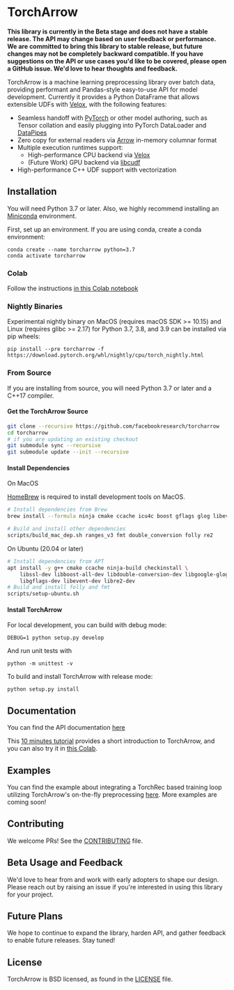 # TorchArrow

**This library is currently in the Beta stage and does not have a stable release. The API may change based on
user feedback or performance. We are committed to bring this library to stable release, but future changes may not be
completely backward compatible. If you have suggestions on the API or use cases you'd like to be covered, please open a
GitHub issue. We'd love to hear thoughts and feedback.**

TorchArrow is a machine learning preprocessing library over batch data, providing performant and Pandas-style easy-to-use API for model development. Currently it provides a Python DataFrame that allows extensible UDFs with [Velox](https://github.com/facebookincubator/velox/), with the following features:

* Seamless handoff with [PyTorch](https://github.com/pytorch/pytorch) or other model authoring, such as Tensor collation and easily plugging into PyTorch DataLoader and [DataPipes](https://github.com/pytorch/data#what-are-datapipes)
* Zero copy for external readers via [Arrow](https://github.com/apache/arrow) in-memory columnar format
* Multiple execution runtimes support:
    - High-performance CPU backend via [Velox](https://github.com/facebookincubator/velox/)
    - (Future Work) GPU backend via [libcudf](https://docs.rapids.ai/api/libcudf/stable/)
* High-performance C++ UDF support with vectorization

## Installation

You will need Python 3.7 or later. Also, we highly recommend installing an [Miniconda](https://docs.conda.io/en/latest/miniconda.html#latest-miniconda-installer-links) environment.

First, set up an environment. If you are using conda, create a conda environment:
```
conda create --name torcharrow python=3.7
conda activate torcharrow
```

### Colab

Follow the instructions [in this Colab notebook](https://colab.research.google.com/drive/1S0ldwN7qNM37E4WZnnAEnzn1DWnAQ6Vt)

### Nightly Binaries

Experimental nightly binary on MacOS (requires macOS SDK >= 10.15) and Linux (requires glibc >= 2.17) for Python 3.7, 3.8, and 3.9 can be installed via pip wheels:
```
pip install --pre torcharrow -f https://download.pytorch.org/whl/nightly/cpu/torch_nightly.html
```

### From Source

If you are installing from source, you will need Python 3.7 or later and a C++17 compiler.

#### Get the TorchArrow Source
```bash
git clone --recursive https://github.com/facebookresearch/torcharrow
cd torcharrow
# if you are updating an existing checkout
git submodule sync --recursive
git submodule update --init --recursive
```

#### Install Dependencies

On MacOS

[HomeBrew](https://brew.sh/) is required to install development tools on MacOS.

```bash
# Install dependencies from Brew
brew install --formula ninja cmake ccache icu4c boost gflags glog libevent

# Build and install other dependencies
scripts/build_mac_dep.sh ranges_v3 fmt double_conversion folly re2
```

On Ubuntu (20.04 or later)
```bash
# Install dependencies from APT
apt install -y g++ cmake ccache ninja-build checkinstall \
    libssl-dev libboost-all-dev libdouble-conversion-dev libgoogle-glog-dev \
    libgflags-dev libevent-dev libre2-dev
# Build and install folly and fmt
scripts/setup-ubuntu.sh
```

#### Install TorchArrow
For local development, you can build with debug mode:
```
DEBUG=1 python setup.py develop
```

And run unit tests with
```
python -m unittest -v
```

To build and install TorchArrow with release mode:
```
python setup.py install
```


## Documentation
You can find the API documentation [here](https://facebookresearch.github.io/torcharrow/)

This [10 minutes tutorial](https://github.com/facebookresearch/torcharrow/blob/main/tutorial/tutorial.ipynb) provides a short introduction to TorchArrow, and you can also try it in [this Colab](https://colab.research.google.com/drive/1mQ3S6dwmU-zhBe2Tdvq_VRAnjQ3paiay).

## Examples
You can find the example about integrating a TorchRec based training loop utilizing TorchArrow's on-the-fly preprocessing
[here](https://github.com/pytorch/torchrec/tree/main/examples/torcharrow). More examples are coming soon!

## Contributing

We welcome PRs! See the [CONTRIBUTING](CONTRIBUTING.md) file.

## Beta Usage and Feedback

We'd love to hear from and work with early adopters to shape our design. Please reach out by raising an issue if you're
interested in using this library for your project.

## Future Plans
We hope to continue to expand the library, harden API, and gather feedback to enable future releases. Stay tuned!

## License

TorchArrow is BSD licensed, as found in the [LICENSE](LICENSE) file.
